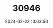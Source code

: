 ---
title: "30946"
category: "Nothocestrum latifolium"
draft: false
date: 2024-02-22 13:03:50
languages:
  Hawaiian: ["‘aiea"]
---